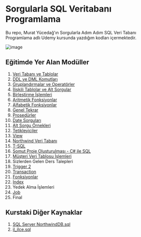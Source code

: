# Sorgularla SQL Veritabanı Programlama
Bu repo, Murat Yücedağ'ın Sorgularla Adım Adım SQL Veri Tabanı Programlama adlı Udemy kursunda yazdığım kodları içermektedir.

![image](https://firmajans.com.tr/wp-content/uploads/2019/09/sql-nedir-ve-nasil-kullanilir.png)

## Eğitimde Yer Alan Modüller
1. [Veri Tabanı ve Tablolar](https://github.com/hsynkbulut/Sorgularla_SQL_Veritabani_Programlama/blob/master/Sorgular/BOLUM1-2.sql)
2. [DDL ve DML Komutları](https://github.com/hsynkbulut/Sorgularla_SQL_Veritabani_Programlama/blob/master/Sorgular/BOLUM1-2.sql)
3. [Gruplandırmalar ve Operatörler](https://github.com/hsynkbulut/Sorgularla_SQL_Veritabani_Programlama/blob/master/Sorgular/BOLUM3-4.sql)
4. [İlişkili Tablolar ve Alt Sorgular](https://github.com/hsynkbulut/Sorgularla_SQL_Veritabani_Programlama/blob/master/Sorgular/BOLUM3-4.sql)
5. [Birleştirme İşlemleri](https://github.com/hsynkbulut/Sorgularla_SQL_Veritabani_Programlama/blob/master/Sorgular/BOLUM5-6.sql)
6. [Aritmetik Fonksiyonlar](https://github.com/hsynkbulut/Sorgularla_SQL_Veritabani_Programlama/blob/master/Sorgular/BOLUM5-6.sql)
7. [Alfabetik Fonksiyonlar](https://github.com/hsynkbulut/Sorgularla_SQL_Veritabani_Programlama/blob/master/Sorgular/BOLUM7-8.sqll)
8. [Genel Tekrar](https://github.com/hsynkbulut/Sorgularla_SQL_Veritabani_Programlama/blob/master/Sorgular/BOLUM7-8.sql)
9. [Prosedürler](https://github.com/hsynkbulut/Sorgularla_SQL_Veritabani_Programlama/blob/master/Sorgular/BOLUM9-10.sql)
10. [Date Sorguları](https://github.com/hsynkbulut/Sorgularla_SQL_Veritabani_Programlama/blob/master/Sorgular/BOLUM9-10.sql)
11. [Alt Sorgu Örnekleri](https://github.com/hsynkbulut/Sorgularla_SQL_Veritabani_Programlama/blob/master/Sorgular/BOLUM11-12.sql)
12. [Tetikleyiciler](https://github.com/hsynkbulut/Sorgularla_SQL_Veritabani_Programlama/blob/master/Sorgular/BOLUM11-12.sql)
13. [View](https://github.com/hsynkbulut/Sorgularla_SQL_Veritabani_Programlama/blob/master/Sorgular/BOLUM13-14.sql)
14. [Northwind Veri Tabanı](https://github.com/hsynkbulut/Sorgularla_SQL_Veritabani_Programlama/blob/master/Sorgular/BOLUM13-14.sql)
15. [T-SQL](https://github.com/hsynkbulut/Sorgularla_SQL_Veritabani_Programlama/blob/master/Sorgular/BOLUM15.sql)
16. [Somut Proje Oluşturulması - C# ile SQL](https://github.com/hsynkbulut/Sorgularla_SQL_Veritabani_Programlama/tree/master/Proje_SQL_DB)
17. [Müşteri Veri Tablosu İşlemleri](https://github.com/hsynkbulut/Sorgularla_SQL_Veritabani_Programlama/tree/master/Proje_SQL_DB)
18. Sizlerden Gelen Ders Talepleri
19. [Trigger 2](https://github.com/hsynkbulut/Sorgularla_SQL_Veritabani_Programlama/blob/master/Sorgular/BOLUM19-20.sql)
20. [Transaction](https://github.com/hsynkbulut/Sorgularla_SQL_Veritabani_Programlama/blob/master/Sorgular/BOLUM19-20.sql)
21. [Fonksiyonlar](https://github.com/hsynkbulut/Sorgularla_SQL_Veritabani_Programlama/blob/master/Sorgular/BOLUM21-22.sql)
22. [Index](https://github.com/hsynkbulut/Sorgularla_SQL_Veritabani_Programlama/blob/master/Sorgular/BOLUM21-22.sql)
23. Yedek Alma İşlemleri
24. [Job](https://github.com/hsynkbulut/Sorgularla_SQL_Veritabani_Programlama/blob/master/Sorgular/BOLUM24.sql)
25. Final

## Kurstaki Diğer Kaynaklar
1. [SQL Server NorthwindDB.sql](https://disk.yandex.com.tr/d/wuDMwIoKOcfLdw)
2. [il_ilce.sql](https://disk.yandex.com.tr/d/QUYyTBVc_t9KHw)